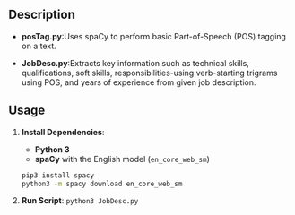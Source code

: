 

## Description
- **posTag.py**:Uses spaCy to perform basic Part-of-Speech (POS) tagging on a text.

-  **JobDesc.py**:Extracts key information such as technical skills, qualifications, soft skills, responsibilities-using verb-starting trigrams using POS, and years of experience from given job description.

## Usage

1. **Install Dependencies**:
   - **Python 3**
   - **spaCy** with the English model (`en_core_web_sm`)

   ```bash
   pip3 install spacy
   python3 -m spacy download en_core_web_sm
2. **Run Script**:
`python3 JobDesc.py`

